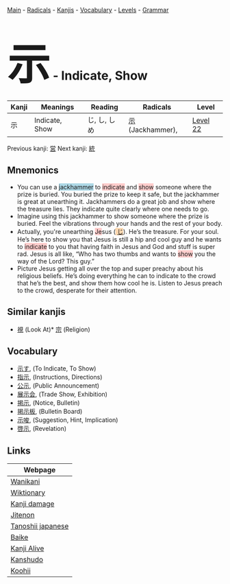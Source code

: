 <style> bigfont {font-size: 100px}</style>
[Main](../README.md) -
[Radicals](../radicals.md) -
[Kanjis](../kanjis.md) -
[Vocabulary](../vocabulary.md) -
[Levels](../levels.md) -
[Grammar](../grammar.md)
# <bigfont> 示</bigfont> - Indicate, Show 

| Kanji | Meanings | Reading | Radicals | Level |
| --- | --- | --- | --- | --- |
| 示 | Indicate, Show | じ, し, しめ | [示](../radicals/示.md) (Jackhammer),  | [Level 22](../levels/wk_level22.md) |

Previous kanji: [営](営.md) Next kanji: [統](統.md) 

## Mnemonics
 * You can use a <span style="background-color:#ADD8E6"> jackhammer</span> to <span style="background-color:#ffcccb"> indicate</span> and <span style="background-color:#ffcccb"> show</span> someone where the prize is buried. You buried the prize to keep it safe, but the jackhammer is great at unearthing it. Jackhammers do a great job and show where the treasure lies. They indicate quite clearly where one needs to go.
* Imagine using this jackhammer to show someone where the prize is buried. Feel the vibrations through your hands and the rest of your body.
* Actually, you're unearthing <span style="background-color:#ffcccb"> Je</span>sus (<span style="background-color:#fed8b1"> [じ](https://jisho.org/search/じ)</span>). He’s the treasure. For your soul. He’s here to show you that Jesus is still a hip and cool guy and he wants to <span style="background-color:#ffcccb"> indicate</span> to you that having faith in Jesus and God and stuff is super rad. Jesus is all like, “Who has two thumbs and wants to <span style="background-color:#ffcccb"> show</span> you the way of the Lord? This guy.”
* Picture Jesus getting all over the top and super preachy about his religious beliefs. He’s doing everything he can to indicate to the crowd that he’s the best, and show them how cool he is. Listen to Jesus preach to the crowd, desperate for their attention.


## Similar kanjis
 * [視](視.md) (Look At)* [宗](宗.md) (Religion)


## Vocabulary
 * [示す](../vocabulary/示.md), (To Indicate, To Show)
* [指示](../vocabulary/示.md), (Instructions, Directions)
* [公示](../vocabulary/示.md), (Public Announcement)
* [展示会](../vocabulary/示.md), (Trade Show, Exhibition)
* [掲示](../vocabulary/示.md), (Notice, Bulletin)
* [掲示板](../vocabulary/示.md), (Bulletin Board)
* [示唆](../vocabulary/示.md), (Suggestion, Hint, Implication)
* [啓示](../vocabulary/示.md), (Revelation)



## Links 

| Webpage |
| --- |
| [Wanikani          ](https://www.wanikani.com/kanji/示) |
| [Wiktionary        ](https://en.wiktionary.org/wiki/示) |
| [Kanji damage      ](http://www.kanjidamage.com/kanji/search?utf8=✓&q=示) |
| [Jitenon           ](https://jitenon.com/kanji/示) |
| [Tanoshii japanese ](https://www.tanoshiijapanese.com/dictionary/kanji.cfm?k=示) |
| [Baike             ](https://baike.baidu.com/item/示) |
| [Kanji Alive       ](https://app.kanjialive.com/示) |
| [Kanshudo          ](https://www.kanshudo.com/searchmn?q=示) |
| [Koohii            ](https://kanji.koohii.com/study/kanji/示) |
